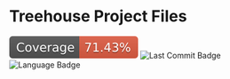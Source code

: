 # Treehouse Project Files

![Coverage Badge](https://github.com/DannyShort/treehouse/blob/master/coverage/badge.svg) ![Last Commit Badge](https://img.shields.io/github/last-commit/dannyshort/treehouse) ![Language Badge](https://img.shields.io/github/languages/top/dannyshort/treehouse)